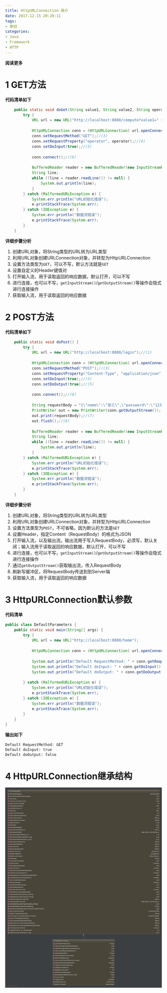 ```yaml
---
title: HttpURLConnection-简介
date: 2017-12-15 20:20:11
tags: 
- 原创
categories: 
- Java
- Framework
- HTTP
---
```


**阅读更多**

<!--more-->

# 1 GET方法

**代码清单如下**

```java
    public static void doGet(String value1, String value2, String operator) {
        try {
            URL url = new URL("http://localhost:8080/compute?value1=" + value1 + "&value2=" + value2);//(1)

            HttpURLConnection conn = (HttpURLConnection) url.openConnection();//(2)
            conn.setRequestMethod("GET");//(3)
            conn.setRequestProperty("operator", operator);//(4)
            conn.setDoInput(true);//(5)

            conn.connect();//(6)

            BufferedReader reader = new BufferedReader(new InputStreamReader(conn.getInputStream()));//(7)
            String line;
            while ((line = reader.readLine()) != null) {
                System.out.println(line);
            }
        } catch (MalformedURLException e) {
            System.err.println("URL初始化错误");
            e.printStackTrace(System.err);
        } catch (IOException e) {
            System.err.println("数据流错误");
            e.printStackTrace(System.err);
        }
    }
```

**详细步骤分析**

1. 创建URL对象，将String类型的URL转为URL类型
1. 利用URL对象创建URLConnection对象，并转型为HttpURLConnection
1. 设置方法类型为`GET`，可以不写，默认方法就是`GET`
1. 设置自定义的Header键值对
1. 打开输入流，用于读取返回的响应数据，默认打开，可以不写
1. 进行连接，也可以不写，`getInputStream()`/`getOutputStream()`等操作会隐式进行连接操作
1. 获取输入流，用于读取返回的响应数据

# 2 POST方法

**代码清单如下**

```java
    public static void doPost() {
        try {
            URL url = new URL("http://localhost:8080/login");//(1)

            HttpURLConnection conn = (HttpURLConnection) url.openConnection();//(2)
            conn.setRequestMethod("POST");//(3)
            conn.setRequestProperty("Content-Type", "application/json");//(4)
            conn.setDoInput(true);//(5)
            conn.setDoOutput(true);//(5)

            conn.connect();//(6)

            String requestBody = "{\"name\":\"张三\",\"password\":\"123456789\"}";
            PrintWriter out = new PrintWriter(conn.getOutputStream());
            out.print(requestBody);//(7)
            out.flush();//(8)

            BufferedReader reader = new BufferedReader(new InputStreamReader(conn.getInputStream()));//(9)
            String line;
            while ((line = reader.readLine()) != null) {
                System.out.println(line);
            }
        } catch (MalformedURLException e) {
            System.err.println("URL初始化错误");
            e.printStackTrace(System.err);
        } catch (IOException e) {
            System.err.println("数据流错误");
            e.printStackTrace(System.err);
        }
    }
```

**详细步骤分析**

1. 创建URL对象，将String类型的URL转为URL类型
1. 利用URL对象创建URLConnection对象，并转型为HttpURLConnection
1. 设置方法类型为`POST`，不可省略，因为默认的方法是`GET`
1. 设置Header，指定Content（RequestBody）的格式为JSON
1. 打开输入流，以及输出流。输出流用于写入RequestBody，必须写，默认关闭；输入流用于读取返回的响应数据，默认打开，可以不写
1. 进行连接，也可以不写，`getInputStream()`/`getOutputStream()`等操作会隐式进行连接操作
1. 通过`getOutputStream()`获取输出流，传入RequestBody
1. 刷新写缓冲区，将RequestBody传送到到Server端
1. 获取输入流，用于读取返回的响应数据

# 3 HttpURLConnection默认参数

**代码清单**
```java
public class DefaultParameters {
    public static void main(String[] args) {
        try {
            URL url = new URL("http://localhost:8080/home");

            HttpURLConnection conn = (HttpURLConnection) url.openConnection();

            System.out.println("Default RequestMethod: " + conn.getRequestMethod());
            System.out.println("Default doInput: " + conn.getDoInput());
            System.out.println("Default doOutput: " + conn.getDoOutput());

        } catch (MalformedURLException e) {
            System.err.println("URL初始化错误");
            e.printStackTrace(System.err);
        } catch (IOException e) {
            System.err.println("数据流错误");
            e.printStackTrace(System.err);
        }
    }
}
```

**输出如下**

```
Default RequestMethod: GET
Default doInput: true
Default doOutput: false
```

# 4 HttpURLConnection继承结构

![HttpURLConnection](/images/HttpURLConnection-简介/HttpURLConnection.png)

